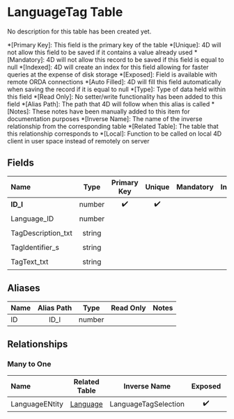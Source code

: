 ﻿# LanguageTag Table
No description for this table has been created yet.

*[Primary Key]: This field is the primary key of the table
*[Unique]: 4D will not allow this field to be saved if it contains a value already used
*[Mandatory]: 4D will not allow this record to be saved if this field is equal to null
*[Indexed]: 4D will create an index for this field allowing for faster queries at the expense of disk storage
*[Exposed]: Field is available with remote ORDA connections
*[Auto Filled]: 4D will fill this field automatically when saving the record if it is equal to null
*[Type]: Type of data held within this field
*[Read Only]: No setter/write functionality has been added to this field
*[Alias Path]: The path that 4D will follow when this alias is called
*[Notes]: These notes have been manually added to this item for documentation purposes
*[Inverse Name]: The name of the inverse relationship from the corresponding table
*[Related Table]: The table that this relationship corresponds to
*[Local]: Function to be called on local 4D client in user space instead of remotely on server
## Fields

|Name|Type|Primary Key|Unique|Mandatory|Indexed|Exposed|Auto Filled|Notes|
|:---|:---:|:---:|:---:|:---:|:---:|:---:|:---:|:---:|
|**ID_l**|number|✔️|✔️||✔️|✔️|||
|Language_ID|number||||✔️|✔️|||
|TagDescription_txt|string|||||✔️|||
|TagIdentifier_s|string||||✔️|✔️|||
|TagText_txt|string|||||✔️|||

## Aliases

|Name|Alias Path|Type|Read Only|Notes|
|:---|:---:|:---:|:---:|:---:|
|ID|ID_l|number|||

## Relationships
### Many to One

|Name|Related Table|Inverse Name|Exposed|Notes|
|:---|:---:|:---:|:---:|:---:|
|LanguageENtity|[Language](Language.md)|LanguageTagSelection|✔️||